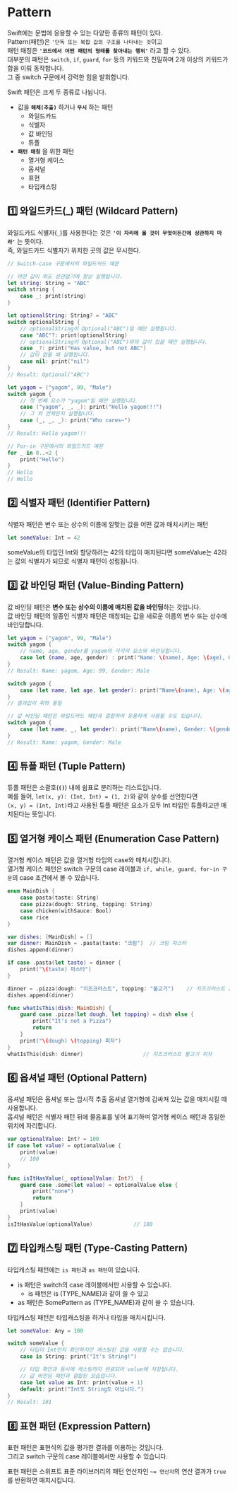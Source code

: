 # Pattern
Swift에는 문법에 응용할 수 있는 다양한 종류의 패턴이 있다.   
Pattern(패턴)은 `'단독 또는 복합 값의 구조를 나타내는 것`이고   
패턴 매칭은 **`'코드에서 어떤 패턴의 형태를 찾아내는 행위'`** 라고 할 수 있다.   
대부분의 패턴은 `switch`, `if`, `guard`, `for` 등의 키워드와 친밀하며 2개 이상의 키워드가 합을 이뤄 동작합니다.   
그 중 switch 구문에서 강력한 힘을 발휘합니다.

Swift 패턴은 크게 두 종류로 나뉩니다.   
- 값을 **`해체(추출)`** 하거나 **`무시`** 하는 패턴
  - 와일드카드
  - 식별자
  - 값 바인딩
  - 튜플
- **`패턴 매칭`** 을 위한 패턴
  - 열거형 케이스
  - 옵셔널
  - 표현
  - 타입캐스팅

## 1️⃣ 와일드카드(_) 패턴 (Wildcard Pattern)
와일드카드 식별자(`_`)를 사용한다는 것은 **`'이 자리에 올 것이 무엇이든간에 상관하지 마라'`** 는 뜻이다.   
즉, 와일드카드 식별자가 위치한 곳의 값은 무시한다.   
```Swift
// Switch-case 구문에서의 와일드카드 예문

// 어떤 값이 와도 상관없기에 항상 실행됩니다.
let string: String = "ABC"
switch string {
    case _: print(string)
}

let optionalString: String? = "ABC"
switch optionalString {
    // optionalString이 Optional("ABC")일 때만 실행됩니다.
    case "ABC"?: print(optionalString)
    // optionalString이 Optional("ABC")외의 값이 있을 때만 실행됩니다.
    case _?: print("Has value, but not ABC")
    // 값이 없을 때 실행됩니다.
    case nil: print("nil")
}
// Result: Optional("ABC")

let yagom = ("yagom", 99, "Male")
switch yagom {
    // 첫 번째 요소가 "yagom"일 때만 실행됩니다.
    case ("yagom", _, _): print("Hello yagom!!!")
    // 그 외 언제든지 실행됩니다.
    case (_, _, _): print("Who cares~")
}
// Result: Hello yagom!!!

// For-in 구문에서의 와일드카드 예문
for _ in 0..<2 {
    print("Hello")
}
// Hello
// Hello
```
## 2️⃣ 식별자 패턴 (Identifier Pattern)
식별자 패턴은 변수 또는 상수의 이름에 알맞는 값을 어떤 값과 매치시키는 패턴   
```Swift
let someValue: Int = 42
```
someValue의 타입인 Int와 할당하려는 42의 타입이 매치된다면 someValue는 42라는 값의 식별자가 되므로 식별자 패턴이 성립됩니다.

## 3️⃣ 값 바인딩 패턴 (Value-Binding Pattern)
값 바인딩 패턴은 **변수 또는 상수의 이름에 매치된 값을 바인딩**하는 것입니다.   
값 바인딩 패턴의 일종인 식별자 패턴은 매칭되는 값을 새로운 이름의 변수 또는 상수에 바인딩합니다.   
```Swift
let yagom = ("yagom", 99, "Male")
switch yagom {
    // name, age, gender를 yagom의 각각의 요소와 바인딩합니다.
    case let (name, age, gender) : print("Name: \(name), Age: \(age), Gender: \(gender)")
}
// Result: Name: yagom, Age: 99, Gender: Male

switch yagom {
    case (let name, let age, let gender): print("Name\(name), Age: \(age), Gender: \(gender)")
}
// 결과값이 위와 동일

// 값 바인딩 패턴은 와일드카드 패턴과 결합하여 유용하게 사용될 수도 있습니다.
switch yagom {
    case (let name, _, let gender): print("Name\(name), Gender: \(gender)")
}
// Result: Name: yagom, Gender: Male
```

## 4️⃣ 튜플 패턴 (Tuple Pattern)
튜플 패턴은 소괄호(**`()`**) 내에 쉼표로 분리하는 리스트입니다.   
예를 들어, `let(x, y): (Int, Int) = (1, 2)`와 같이 상수를 선언한다면   
`(x, y) = (Int, Int)`라고 사용된 튜플 패턴은 요소가 모두 Int 타입인 튜플하고만 매치된다는 뜻입니다.

## 5️⃣ 열거형 케이스 패턴 (Enumeration Case Pattern)
열거형 케이스 패턴은 값을 열거형 타입의 case와 매치시킵니다.   
열거형 케이스 패턴은 switch 구문의 case 레이블과 `if, while, guard, for-in 구문`의 case 조건에서 볼 수 있습니다.

```Swift
enum MainDish {
    case pasta(taste: String)
    case pizza(dough: String, topping: String)
    case chicken(withSauce: Bool)
    case rice
}

var dishes: [MainDish] = []
var dinner: MainDish = .pasta(taste: "크림")  // 크림 파스타
dishes.append(dinner)

if case .pasta(let taste) = dinner {
    print("\(taste) 파스타")
}

dinner = .pizza(dough: "치즈크러스트", topping: "불고기")    // 치즈크러스트 불고기 피자 만들기
dishes.append(dinner)

func whatIsThis(dish: MainDish) {
    guard case .pizza(let dough, let topping) = dish else {
        print("It's not a Pizza")
        return
    }
    print("\(dough) \(topping) 피자")
}
whatIsThis(dish: dinner)                   // 치즈크러스트 불고기 피자
```

## 6️⃣ 옵셔널 패턴 (Optional Pattern)
옵셔널 패턴은 옵셔널 또는 암시적 추출 옵셔널 열거형에 감싸져 있는 값을 매치시킬 때 사용합니다.   
옵셔널 패턴은 식별자 패턴 뒤에 물음표를 넣어 표기하며 열거형 케이스 패턴과 동일한 위치에 자리합니다.   
```Swift
var optionalValue: Int? = 100
if case let value? = optionalValue {
    print(value)
    // 100
}

func isItHasValue(_ optionalValue: Int?)  {
    guard case .some(let value) = optionalValue else {
        print("none")
        return
    }
    print(value)
}
isItHasValue(optionalValue)             // 100
```

## 7️⃣ 타입캐스팅 패턴 (Type-Casting Pattern)
타입캐스팅 패턴에는 `is 패턴`과 `as 패턴`이 있습니다.   
- is 패턴은 switch의 case 레이블에서만 사용할 수 있습니다.
  - is 패턴은 is (TYPE_NAME)과 같이 쓸 수 있고
- as 패턴은 SomePattern as (TYPE_NAME)과 같이 쓸 수 있습니다.

타입캐스팅 패턴은 타입캐스팅을 하거나 타입을 매치시킵니다.
```Swift
let someValue: Any = 100

switch someValue {
    // 타입이 Int인지 확인하지만 캐스팅된 값을 사용할 수는 없습니다.
    case is String: print("It's String!")

    // 타입 확인과 동시에 캐스팅까지 완료되어 value에 저장됩니다.
    // 값 바인딩 패턴과 결합된 모습입니다.
    case let value as Int: print(value + 1)
    default: print("Int도 String도 아닙니다.")
}
// Result: 101
```

## 8️⃣ 표현 패턴 (Expression Pattern)
표현 패턴은 표현식의 값을 평가한 결과를 이용하는 것입니다.   
그리고 switch 구문의 case 레이블에서만 사용할 수 있습니다.   

표현 패턴은 스위프트 표준 라이브러리의 패턴 연산자인 `~= 연산자`의 연산 결과가 `true`를 반환하면 매치시킵니다.
